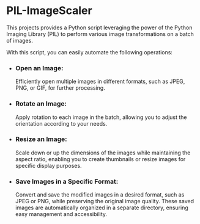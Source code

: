 # PIL-ImageScaler
This projects provides a Python script leveraging the power of the Python Imaging Library (PIL) to perform various image transformations on a batch of images. 

With this script, you can easily automate the following operations:

* ### Open an Image:
    Efficiently open multiple images in different formats, such as JPEG, PNG, or GIF, for further processing.

* ### Rotate an Image: 
    Apply rotation to each image in the batch, allowing you to adjust the orientation according to your needs.

* ### Resize an Image: 
    Scale down or up the dimensions of the images while maintaining the aspect ratio, enabling you to create thumbnails or resize images for specific display purposes.

* ### Save Images in a Specific Format: 
    Convert and save the modified images in a desired format, such as JPEG or PNG, while preserving the original image quality. These saved images are automatically organized in a separate directory, ensuring easy management and accessibility.